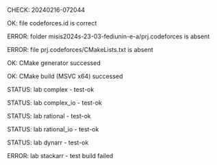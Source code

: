 CHECK: 20240216-072044
OK: file codeforces.id is correct
ERROR: folder misis2024s-23-03-fediunin-e-a/prj.codeforces is absent
ERROR: file prj.codeforces/CMakeLists.txt is absent
OK: CMake generator successed
OK: CMake build (MSVC x64) successed
STATUS: lab complex - test-ok
STATUS: lab complex_io - test-ok
STATUS: lab rational - test-ok
STATUS: lab rational_io - test-ok
STATUS: lab dynarr - test-ok
ERROR: lab stackarr - test build failed
